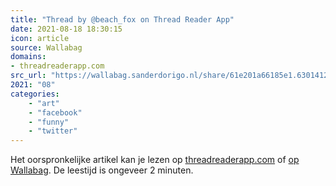 ```yaml
---
title: "Thread by @beach_fox on Thread Reader App"
date: 2021-08-18 18:30:15
icon: article
source: Wallabag
domains:
- threadreaderapp.com
src_url: "https://wallabag.sanderdorigo.nl/share/61e201a66185e1.63014124"
2021: "08"
categories:
    - "art"
    - "facebook"
    - "funny"
    - "twitter"
---
```

Het oorspronkelijke artikel kan je lezen op [threadreaderapp.com](https://threadreaderapp.com/thread/1325668490431246336.html) of [op Wallabag](https://wallabag.sanderdorigo.nl/share/61e201a66185e1.63014124). De leestijd is ongeveer 2 minuten.